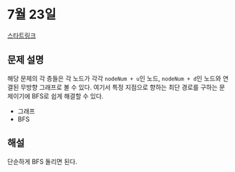 # 7월 23일

[스타트링크](https://www.acmicpc.net/problem/5014)

## 문제 설명
해당 문제의 각 층들은 각 노드가 각각 `nodeNum + u`인 노드, `nodeNum + d`인 노드와 연결된 무방향 그래프로 볼 수 있다. 여기서 특정 지점으로 향하는 최단 경로를 구하는 문제이기에 BFS로 쉽게 해결할 수 있다.

- 그래프
- BFS

## 해설
단순하게 BFS 돌리면 된다.